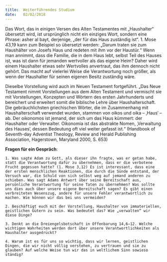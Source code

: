 ```yaml
---
title:  Weiterführendes Studium
date:   02/02/2018
---
```


Das Wort, das in einigen Versen des Alten Testamentes mit „Haushalter“ übersetzt wird, ist ursprünglich nicht ein einziges Wort, sondern eine Phrase: asher al bayt, derjenige, „der für das Haus zuständig ist“. 1. Mose 43,19 kann zum Beispiel so übersetzt werden: „Darum traten sie zum Haushälter von Josefs Haus und redeten mit ihm vor der Haustür.“ Wenn man annimmt, dass die Familie, die in dem Haus lebt, selbst Teil des Hauses ist, was ist dann für jemanden wertvoller als das eigene Heim? Daher wird einem Haushalter etwas sehr Wertvolles anvertraut, das ihm dennoch nicht gehört. Das macht auf vielerlei Weise die Verantwortung noch größer, als wenn der Haushalter für seinen eigenen Besitz zuständig wäre. 

Dieselbe Vorstellung wird auch im Neuen Testament fortgeführt. „Das Neue Testament nimmt Vorstellungen aus dem Alten Testament und vermischt sie mit Vorstellungen, Konzepten und Wörtern des ersten Jahrhunderts und bereichert und erweitert somit die biblische Lehre über Haushalterschaft. Die gebräuchlichsten griechischen Wörter, die im Zusammenhang mit Haushalterschaft verwendet wurden, stammen von oikos und oika – ‚Haus‘ – ab. Der oikonomos ist jemand, der sich um das Haus kümmert: der Haushalter oder Verwalter. Oikonomia ist das abstrakte Nomen, ‚Verwaltung des Hauses‘, dessen Bedeutung oft viel weiter gefasst ist.“ (Handbook of Seventh-day Adventist Theology, Review and Herald Publishing Association, Hagerstown, Maryland 2000, S. 653) 

**Fragen für ein Gespräch**: 

`1. Was sagte Adam zu Gott, als dieser ihn fragte, was er getan habe, statt die Verantwortung dafür zu übernehmen, dass er die verbotene Frucht gegessen hatte? (1. Mose 3,12) Es ist interessant, dass eine der ersten menschlichen Reaktionen, die durch die Sünde entstand, der Versuch war, die Schuld von sich selbst weg auf jemand anderen zu schieben. Was sagt Adams Antwort über seine Bereitschaft aus, persönliche Verantwortung für seine Taten zu übernehmen? Was sollte uns dies auch über unsere eigene Bereitschaft sagen? Es gibt einen verbreiteten Wesenszug, andere für unsere Fehler verantwortlich zu machen. Wie können wir das bei uns vermeiden?` 

`2. Beschäftigt euch mit der Vorstellung, Haushalter von immateriellen, geistlichen Gütern zu sein. Was bedeutet das? Wie „verwalten“ wir diese Dinge?` 

`3. Denkt an die Dreiengelsbotschaft in Offenbarung 14,6–12. Welche wichtigen Wahrheiten werden dort über unsere Verantwortlichkeiten als Haushalter ausgedrückt?` 

`4. Warum ist es für uns so wichtig, dass wir lernen, geistlichen Dingen, die wir nicht völlig verstehen, zu vertrauen und sie zu glauben? Auf welche Weise tun wir das in weltlichem Sinn sowieso ständig?`
